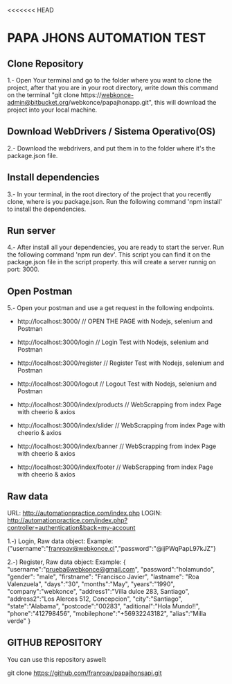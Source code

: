 <<<<<<< HEAD

# PAPA JHONS AUTOMATION TEST

## Clone Repository

1.- Open Your terminal and go to the folder where you want to clone the project, after that you are in your root directory, write down this command on the terminal "git clone https://webkonce-admin@bitbucket.org/webkonce/papajhonapp.git", this will download the project into your local machine.

## Download WebDrivers / Sistema Operativo(OS)

2.- Download the webdrivers, and put them in to the folder where it's the package.json file.

## Install dependencies

3.- In your terminal, in the root directory of the project that you recently clone, where is you package.json. Run the following command 'npm install' to install the dependencies.

## Run server

4.- After install all your dependencies, you are ready to start the server. Run the following command 'npm run dev'. This script you can find it on the package.json file in the script property. this will create a server runnig on port: 3000.

## Open Postman

5.- Open your postman and use a get request in the following endpoints.

- http://localhost:3000/ // OPEN THE PAGE with Nodejs, selenium and Postman
- http://localhost:3000/login // Login Test with Nodejs, selenium and Postman
- http://localhost:3000/register // Register Test with Nodejs, selenium and Postman
- http://localhost:3000/logout // Logout Test with Nodejs, selenium and Postman

- http://localhost:3000/index/products // WebScrapping from index Page with cheerio & axios
- http://localhost:3000/index/slider // WebScrapping from index Page with cheerio & axios
- http://localhost:3000/index/banner // WebScrapping from index Page with cheerio & axios
- http://localhost:3000/index/footer // WebScrapping from index Page with cheerio & axios

## Raw data

URL: http://automationpractice.com/index.php
LOGIN: http://automationpractice.com/index.php?controller=authentication&back=my-account

1.-) Login, Raw data object:
Example: {"username":"franroav@webkonce.cl","password":"@ijPWqPapL97kJZ"}

2.-) Register, Raw data object:
Example: {
"username":"prueba6webkonce@gmail.com",
"password":"holamundo",
"gender": "male",
"firstname": "Francisco Javier",
"lastname": "Roa Valenzuela",
"days":"30",
"months":"May",
"years":"1990",
"company":"webkonce",
"address1":"Villa dulce 283, Santiago",
"address2":"Los Alerces 512, Concepcion",
"city":"Santiago",
"state":"Alabama",
"postcode":"00283",
"aditional":"Hola Mundo!!",
"phone":"412798456",
"mobilephone":"+56932243182",
"alias":"Milla verde"
}

## GITHUB REPOSITORY

You can use this repository aswell:

git clone https://github.com/franroav/papajhonsapi.git
